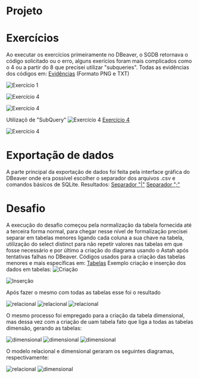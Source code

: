 # Projeto




# Exercícios

Ao executar os exercícios primeiramente no DBeaver, o SGDB retornava o código solicitado ou o erro, alguns exerícios foram mais complicados como o 4 ou a partir do 8 que precisei utilizar "subqueries". Todas as evidências dos códigos em: [Evidências](../exercicios/) (Formato PNG e TXT)

![Exercício 1](../exercicios/biblioteca/E01.png)

![Exercício 4](../exercicios/biblioteca/E04.png)

![Exercício 4](../exercicios/loja/E09.png)

Utilizaçõ de "SubQuery"
![Exercício 4](../exercicios/loja/E10.png)
[Exercício 4](../exercicios/biblioteca/E04.txt)

![Exercício 4](../exercicios/loja/E14.png)


# Exportação de dados

A parte principal da exportação de dados foi feita pela interface gráfica do DBeaver onde era possível escolher o separador dos arquivos .csv e comandos básicos de SQLite. Resultados:
[Separador "|"](../exercicios/exportação/5_Editoras.csv)
[Separador ";"](../exercicios/exportação/10_MaisCaros.csv)


# Desafio

A execução do desafio começou pela normalização da tabela fornecida até a terceira forma normal, para chegar nesse nível de formalização precisei separar em tabelas menores ligando cada coluna a sua chave na tabela, utilização do select distinct para não repetir valores nas tabelas em que fosse necessário e por último a criação do diagrama usando o Astah após tentativas falhas no DBeaver. Códigos usados para a criação das tabelas menores e mais específicas em: [Tabelas](../evidencias/tabelas.txt)
Exemplo criação e inserção dos dados em tabelas:
![Criação](../evidencias/criatabela.png)

![Inserção](../evidencias/inseredados.png)

Após fazer o mesmo com todas as tabelas esse foi o resultado

![relacional](../evidencias/relacional1.png)
![relacional](../evidencias/relacional2.png)
![relacional](../evidencias/relacional3.png)

O mesmo processo foi empregado para a criação da tabela dimensional, mas dessa vez com a criação de uam tabela fato que liga a todas as tabelas dimensão, gerando as tabelas:

![dimensional](../evidencias/dimensional1.png)
![dimensional](../evidencias/dimensional2.png)
![dimensional](../evidencias/dimensional3.png)

O modelo relacional e dimensional geraram os seguintes diagramas, respectivamente:

![relacional](../evidencias/relacional.png)
![dimensional](../evidencias/dimensional.sqlite.png)
